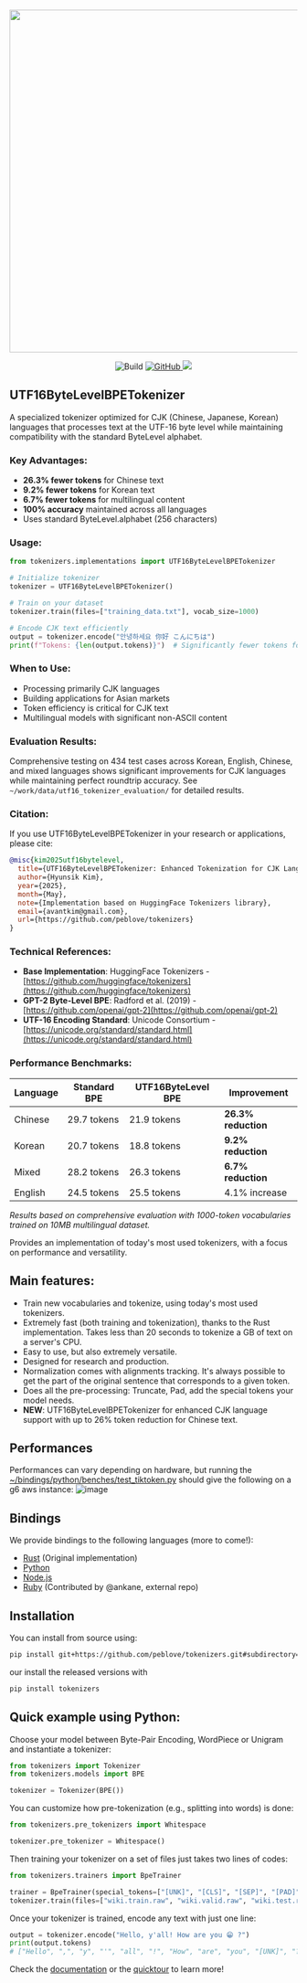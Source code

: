 <p align="center">
    <br>
    <img src="https://huggingface.co/landing/assets/tokenizers/tokenizers-logo.png" width="600"/>
    <br>
<p>
<p align="center">
    <img alt="Build" src="https://github.com/huggingface/tokenizers/workflows/Rust/badge.svg">
    <a href="https://github.com/huggingface/tokenizers/blob/main/LICENSE">
        <img alt="GitHub" src="https://img.shields.io/github/license/huggingface/tokenizers.svg?color=blue&cachedrop">
    </a>
    <a href="https://pepy.tech/project/tokenizers">
        <img src="https://pepy.tech/badge/tokenizers/week" />
    </a>
</p>

## UTF16ByteLevelBPETokenizer

A specialized tokenizer optimized for CJK (Chinese, Japanese, Korean) languages that processes text at the UTF-16 byte level while maintaining compatibility with the standard ByteLevel alphabet.

### Key Advantages:
- **26.3% fewer tokens** for Chinese text
- **9.2% fewer tokens** for Korean text  
- **6.7% fewer tokens** for multilingual content
- **100% accuracy** maintained across all languages
- Uses standard ByteLevel.alphabet (256 characters)

### Usage:
```python
from tokenizers.implementations import UTF16ByteLevelBPETokenizer

# Initialize tokenizer
tokenizer = UTF16ByteLevelBPETokenizer()

# Train on your dataset
tokenizer.train(files=["training_data.txt"], vocab_size=1000)

# Encode CJK text efficiently
output = tokenizer.encode("안녕하세요 你好 こんにちは")
print(f"Tokens: {len(output.tokens)}")  # Significantly fewer tokens for CJK text
```

### When to Use:
- Processing primarily CJK languages
- Building applications for Asian markets
- Token efficiency is critical for CJK text
- Multilingual models with significant non-ASCII content

### Evaluation Results:
Comprehensive testing on 434 test cases across Korean, English, Chinese, and mixed languages shows significant improvements for CJK languages while maintaining perfect roundtrip accuracy. See `~/work/data/utf16_tokenizer_evaluation/` for detailed results.

### Citation:
If you use UTF16ByteLevelBPETokenizer in your research or applications, please cite:

```bibtex
@misc{kim2025utf16bytelevel,
  title={UTF16ByteLevelBPETokenizer: Enhanced Tokenization for CJK Languages},
  author={Hyunsik Kim},
  year={2025},
  month={May},
  note={Implementation based on HuggingFace Tokenizers library},
  email={avantkim@gmail.com},
  url={https://github.com/peblove/tokenizers}
}
```

### Technical References:
- **Base Implementation**: HuggingFace Tokenizers - [https://github.com/huggingface/tokenizers](https://github.com/huggingface/tokenizers)
- **GPT-2 Byte-Level BPE**: Radford et al. (2019) - [https://github.com/openai/gpt-2](https://github.com/openai/gpt-2)
- **UTF-16 Encoding Standard**: Unicode Consortium - [https://unicode.org/standard/standard.html](https://unicode.org/standard/standard.html)

### Performance Benchmarks:
| Language | Standard BPE | UTF16ByteLevel BPE | Improvement |
|----------|-------------|-------------------|-------------|
| Chinese  | 29.7 tokens | 21.9 tokens | **26.3% reduction** |
| Korean   | 20.7 tokens | 18.8 tokens | **9.2% reduction** |
| Mixed    | 28.2 tokens | 26.3 tokens | **6.7% reduction** |
| English  | 24.5 tokens | 25.5 tokens | 4.1% increase |

*Results based on comprehensive evaluation with 1000-token vocabularies trained on 10MB multilingual dataset.*

Provides an implementation of today's most used tokenizers, with a focus on performance and
versatility.

## Main features:

 - Train new vocabularies and tokenize, using today's most used tokenizers.
 - Extremely fast (both training and tokenization), thanks to the Rust implementation. Takes
   less than 20 seconds to tokenize a GB of text on a server's CPU.
 - Easy to use, but also extremely versatile.
 - Designed for research and production.
 - Normalization comes with alignments tracking. It's always possible to get the part of the
   original sentence that corresponds to a given token.
 - Does all the pre-processing: Truncate, Pad, add the special tokens your model needs.
 - **NEW**: UTF16ByteLevelBPETokenizer for enhanced CJK language support with up to 26% token reduction for Chinese text.

## Performances
Performances can vary depending on hardware, but running the [~/bindings/python/benches/test_tiktoken.py](bindings/python/benches/test_tiktoken.py) should give the following on a g6 aws instance:
![image](https://github.com/user-attachments/assets/2b913d4b-e488-4cbc-b542-f90a6c40643d)


## Bindings

We provide bindings to the following languages (more to come!):
  - [Rust](https://github.com/huggingface/tokenizers/tree/main/tokenizers) (Original implementation)
  - [Python](https://github.com/huggingface/tokenizers/tree/main/bindings/python)
  - [Node.js](https://github.com/huggingface/tokenizers/tree/main/bindings/node)
  - [Ruby](https://github.com/ankane/tokenizers-ruby) (Contributed by @ankane, external repo)

## Installation

You can install from source using:
```bash
pip install git+https://github.com/peblove/tokenizers.git#subdirectory=bindings/python
```

our install the released versions with

```bash
pip install tokenizers
```
 
## Quick example using Python:

Choose your model between Byte-Pair Encoding, WordPiece or Unigram and instantiate a tokenizer:

```python
from tokenizers import Tokenizer
from tokenizers.models import BPE

tokenizer = Tokenizer(BPE())
```

You can customize how pre-tokenization (e.g., splitting into words) is done:

```python
from tokenizers.pre_tokenizers import Whitespace

tokenizer.pre_tokenizer = Whitespace()
```

Then training your tokenizer on a set of files just takes two lines of codes:

```python
from tokenizers.trainers import BpeTrainer

trainer = BpeTrainer(special_tokens=["[UNK]", "[CLS]", "[SEP]", "[PAD]", "[MASK]"])
tokenizer.train(files=["wiki.train.raw", "wiki.valid.raw", "wiki.test.raw"], trainer=trainer)
```

Once your tokenizer is trained, encode any text with just one line:
```python
output = tokenizer.encode("Hello, y'all! How are you 😁 ?")
print(output.tokens)
# ["Hello", ",", "y", "'", "all", "!", "How", "are", "you", "[UNK]", "?"]
```

Check the [documentation](https://huggingface.co/docs/tokenizers/index)
or the [quicktour](https://huggingface.co/docs/tokenizers/quicktour) to learn more!


